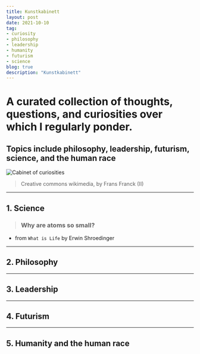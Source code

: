 ```yaml
---
title: Kunstkabinett
layout: post
date: 2021-10-10
tag:
- curiosity
- philosophy
- leadership
- humanity
- futurism
- science
blog: true
description: "Kunstkabinett"
---
```


# A curated collection of thoughts, questions, and curiosities over which I regularly ponder.
## Topics include philosophy, leadership, futurism, science, and the human race

![Cabinet of curiosities](https://upload.wikimedia.org/wikipedia/commons/thumb/0/04/Frans_Francken_%28II%29%2C_Kunst-_und_Rarit%C3%A4tenkammer_%281636%29.jpg/1024px-Frans_Francken_%28II%29%2C_Kunst-_und_Rarit%C3%A4tenkammer_%281636%29.jpg)

  > Creative commons wikimedia, by Frans Franck (II)

---
## 1. Science
> ### Why are atoms so small?
 - from `What is Life` by Erwin Shroedinger

---
## 2. Philosophy

---
## 3. Leadership

---
## 4. Futurism

---
## 5. Humanity and the human race
